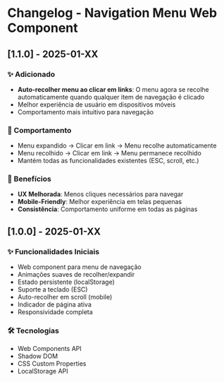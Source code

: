 # Changelog - Navigation Menu Web Component

## [1.1.0] - 2025-01-XX

### ✨ Adicionado
- **Auto-recolher menu ao clicar em links**: O menu agora se recolhe automaticamente quando qualquer item de navegação é clicado
- Melhor experiência de usuário em dispositivos móveis
- Comportamento mais intuitivo para navegação

### 🔧 Comportamento
- Menu expandido → Clicar em link → Menu recolhe automaticamente
- Menu recolhido → Clicar em link → Menu permanece recolhido
- Mantém todas as funcionalidades existentes (ESC, scroll, etc.)

### 🎯 Benefícios
- **UX Melhorada**: Menos cliques necessários para navegar
- **Mobile-Friendly**: Melhor experiência em telas pequenas
- **Consistência**: Comportamento uniforme em todas as páginas

## [1.0.0] - 2025-01-XX

### ✨ Funcionalidades Iniciais
- Web component para menu de navegação
- Animações suaves de recolher/expandir
- Estado persistente (localStorage)
- Suporte a teclado (ESC)
- Auto-recolher em scroll (mobile)
- Indicador de página ativa
- Responsividade completa

### 🛠️ Tecnologias
- Web Components API
- Shadow DOM
- CSS Custom Properties
- LocalStorage API
